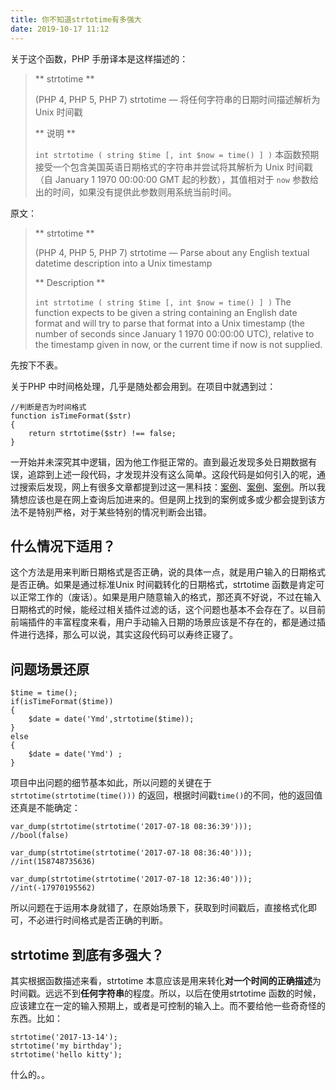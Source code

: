 ```yaml
---
title: 你不知道strtotime有多强大
date: 2019-10-17 11:12
---
```


关于这个函数，PHP 手册译本是这样描述的：
> ** strtotime **
>
>(PHP 4, PHP 5, PHP 7)
>strtotime — 将任何字符串的日期时间描述解析为 Unix 时间戳
>
> ** 说明 **
>
> `int strtotime ( string $time [, int $now = time() ] )`
>本函数预期接受一个包含美国英语日期格式的字符串并尝试将其解析为 Unix 时间戳（自 January 1 1970 00:00:00 GMT 起的秒数），其值相对于 `now` 参数给出的时间，如果没有提供此参数则用系统当前时间。

原文：
> ** strtotime **
>
>(PHP 4, PHP 5, PHP 7)
>strtotime — Parse about any English textual datetime description into a Unix timestamp
>
> ** Description **
>
> `int strtotime ( string $time [, int $now = time() ] )`
>The function expects to be given a string containing an English date format and will try to parse that format into a Unix timestamp (the number of seconds since January 1 1970 00:00:00 UTC), relative to the timestamp given in now, or the current time if now is not supplied.

先按下不表。

关于PHP 中时间格处理，几乎是随处都会用到。在项目中就遇到过：
```
//判断是否为时间格式
function isTimeFormat($str)
{
    return strtotime($str) !== false;
}
```
一开始并未深究其中逻辑，因为他工作挺正常的。直到最近发现多处日期数据有误，追踪到上述一段代码，才发现并没有这么简单。这段代码是如何引入的呢，通过搜索后发现，网上有很多文章都提到过这一黑科技：[案例](http://www.daimajiayuan.com/sitejs-17065-1.html)、[案例](http://www.jb51.net/article/44817.htm)、[案例](https://zhidao.baidu.com/question/560995893965912404.html)。所以我猜想应该也是在网上查询后加进来的。但是网上找到的案例或多或少都会提到该方法不是特别严格，对于某些特别的情况判断会出错。

<!-- more -->

## 什么情况下适用？ ##
这个方法是用来判断日期格式是否正确，说的具体一点，就是用户输入的日期格式是否正确。如果是通过标准Unix 时间戳转化的日期格式，strtotime 函数是肯定可以正常工作的（废话）。如果是用户随意输入的格式，那还真不好说，不过在输入日期格式的时候，能经过相关插件过滤的话，这个问题也基本不会存在了。以目前前端插件的丰富程度来看，用户手动输入日期的场景应该是不存在的，都是通过插件进行选择，那么可以说，其实这段代码可以寿终正寝了。

## 问题场景还原 ##
```
$time = time();
if(isTimeFormat($time))
{
    $date = date('Ymd',strtotime($time));
}
else
{
    $date = date('Ymd') ;
}
```
项目中出问题的细节基本如此，所以问题的关键在于 `strtotime(strtotime(time()))` 的返回，根据时间戳`time()`的不同，他的返回值还真是不能确定：
```
var_dump(strtotime(strtotime('2017-07-18 08:36:39')));
//bool(false)

var_dump(strtotime(strtotime('2017-07-18 08:36:40')));
//int(158748735636)

var_dump(strtotime(strtotime('2017-07-18 12:36:40')));
//int(-17970195562)
```
所以问题在于运用本身就错了，在原始场景下，获取到时间戳后，直接格式化即可，不必进行时间格式是否正确的判断。

## strtotime 到底有多强大？ ## 
其实根据函数描述来看，strtotime 本意应该是用来转化**对一个时间的正确描述**为时间戳。远远不到**任何字符串**的程度。所以，以后在使用strtotime 函数的时候，应该建立在一定的输入预期上，或者是可控制的输入上。而不要给他一些奇奇怪的东西。比如：
```
strtotime('2017-13-14');
strtotime('my birthday');
strtotime('hello kitty');
```
什么的。。